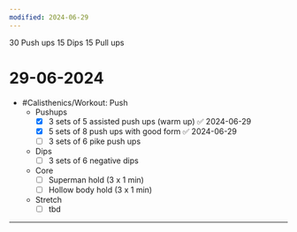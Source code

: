 ```yaml
---
modified: 2024-06-29
---
```

30 Push ups
15 Dips
15 Pull ups


# 29-06-2024
- #Calisthenics/Workout: Push 
	- Pushups
		- [x] 3 sets of 5 assisted push ups (warm up) ✅ 2024-06-29
		- [x] 5 sets of 8 push ups with good form ✅ 2024-06-29
		- [ ] 3 sets of 6 pike push ups 
	- Dips
		- [ ] 3 sets of 6 negative dips
	- Core
		- [ ] Superman hold (3 x 1 min)
		- [ ] Hollow body hold (3 x 1 min)
	- Stretch
		- [ ] tbd

---